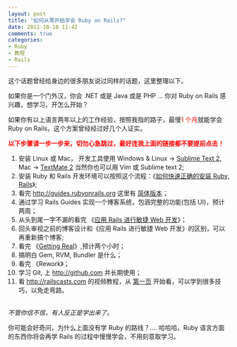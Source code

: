 ```yaml
---
layout: post
title: "如何从零开始学会 Ruby on Rails?"
date: 2011-10-18 11:42
comments: true
categories:
- Ruby
- 教程
- Rails
---
```

<p>这个话题曾经给身边的很多朋友说过同样的话题，这里整理以下。</p>
<p>如果你是一个门外汉，你会 .NET 或是 Java 或是 PHP ... 你对 Ruby on Rails 感兴趣，想学习，开怎么开始？</p>
<p>如果你有以上语言两年以上的工作经验，按照我指的路子，最慢<span style="color: #ff0000;">1 个月</span>就能学会 Ruby on Rails，这个方案曾经经过好几个人证实。</p>
<p><strong><span style="font-family: mceinline;color:red;">以下步骤请一步一步来，切勿心急跳过，最好连我上面的链接都不要提前点击！</span></strong></p>
<ol>
<li>安装 Linux 或 Mac， 开发工具使用 Windows & Linux -&gt; <a href="http://www.sublimetext.com" target="_blank">Sublime Text 2</a>, Mac -&gt; <a href="https://github.com/textmate/textmate" target="_blank">TextMate 2</a> 当然你也可以用 Vim 或 Sublime text 2;</li>
<li>安装 Ruby 和 Rails 开发环境可以按照这个流程：《<a href="http://ruby-china.org/wiki/install_ruby_guide" target="_blank">如何快速正确的安装 Ruby, Rails</a>》;</li>
<li>看完 <a href="http://guides.rubyonrails.org" target="_blank">http://guides.rubyonrails.org</a> 这里有 <a href="http://guides.ruby-china.org" target="_blank">简体版本</a>；</li>
<li>通过学习 Rails Guides 实现一个博客系统，包涵完整的功能(包括 UI)，预计两周；</li>
<!-- more -->
<li>从头到尾一字不漏的看完 《<a href="http://book.douban.com/subject/1839273/" target="_blank">应用 Rails 进行敏捷 Web 开发</a>》；</li>
<li>回头审视之前的博客设计和《应用 Rails 进行敏捷 Web 开发》的区别，可以再重新搞个博客;</li>
<li>看完 《<a href="http://gettingreal.37signals.com/GR_chn.php" target="_blank">Getting Real</a>》,预计两个小时；</li>
<li>搞明白 Gem, RVM, Bundler 是什么；</li>
<li>看完 《Rework》；</li>
<li>学习 Git, 上 <a href="http://github.com" target="_blank">http://github.com</a> 并长期使用；</li>
<li>看 <a href="http://railscasts.com" target="_blank">http://railscasts.com</a> 的视频教程，从 <a href="http://railscasts.com/?page=46" target="_blank">第一页</a> 开始看，可以学到很多技巧，以免走弯路。</li>
</ol>
<div><br /></div>
<div><em>不管你信不信，有人反正是学出来了。</em></div>
<p>你可能会好奇问，为什么上面没有学 Ruby 的路线？.... 哈哈哈，Ruby 语言方面的东西你将会再学 Rails 的过程中慢慢学会，不用刻意取学习。</p>
